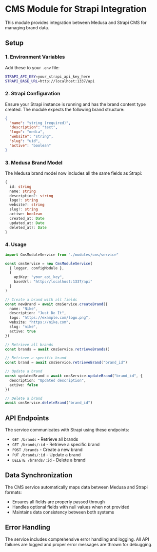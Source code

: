 # CMS Module for Strapi Integration

This module provides integration between Medusa and Strapi CMS for managing brand data.

## Setup

### 1. Environment Variables

Add these to your `.env` file:

```bash
STRAPI_API_KEY=your_strapi_api_key_here
STRAPI_BASE_URL=http://localhost:1337/api
```

### 2. Strapi Configuration

Ensure your Strapi instance is running and has the brand content type created. The module expects the following brand structure:

```json
{
  "name": "string (required)",
  "description": "text",
  "logo": "media",
  "website": "string",
  "slug": "uid",
  "active": "boolean"
}
```

### 3. Medusa Brand Model

The Medusa brand model now includes all the same fields as Strapi:

```typescript
{
  id: string
  name: string
  description?: string
  logo?: string
  website?: string
  slug?: string
  active: boolean
  created_at: Date
  updated_at: Date
  deleted_at?: Date
}
```

### 4. Usage

```typescript
import CmsModuleService from "./modules/cms/service"

const cmsService = new CmsModuleService(
  { logger, configModule },
  {
    apiKey: "your_api_key",
    baseUrl: "http://localhost:1337/api"
  }
)

// Create a brand with all fields
const newBrand = await cmsService.createBrand({
  name: "Nike",
  description: "Just Do It",
  logo: "https://example.com/logo.png",
  website: "https://nike.com",
  slug: "nike",
  active: true
})

// Retrieve all brands
const brands = await cmsService.retrieveBrands()

// Retrieve a specific brand
const brand = await cmsService.retrieveBrand("brand_id")

// Update a brand
const updatedBrand = await cmsService.updateBrand("brand_id", {
  description: "Updated description",
  active: false
})

// Delete a brand
await cmsService.deleteBrand("brand_id")
```

## API Endpoints

The service communicates with Strapi using these endpoints:

- `GET /brands` - Retrieve all brands
- `GET /brands/:id` - Retrieve a specific brand
- `POST /brands` - Create a new brand
- `PUT /brands/:id` - Update a brand
- `DELETE /brands/:id` - Delete a brand

## Data Synchronization

The CMS service automatically maps data between Medusa and Strapi formats:
- Ensures all fields are properly passed through
- Handles optional fields with null values when not provided
- Maintains data consistency between both systems

## Error Handling

The service includes comprehensive error handling and logging. All API failures are logged and proper error messages are thrown for debugging.

